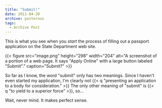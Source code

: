 ```yaml
---
title: "Submit!"
date: 2011-04-20
archive: posterous
tags: 
  - Archive Post
---
```


This is what you see when you *start* the process of filling out a passport application on the State Department web site. 

{{< figure 
	src="image.png" 
	height="298" 
	width="204" 
	alt="A screenshot of a portion of a web page. It says \"Apply Online\" with a large button labeled \"Submit\"." 
	caption="Submit?" >}}


So far as I know, the word "submit" only has two meanings. Since I haven't even started my application, I'm clearly not {{< q "presenting an application to a body for consideration." >}} The only other meaning of "submit" is {{< q "to yield to a superior force" >}}, so…

Wait, never mind. It makes perfect sense.


